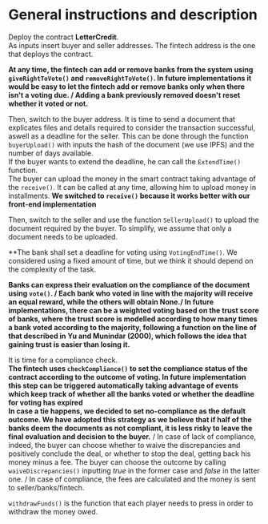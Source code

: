 # General instructions and description

Deploy the contract **LetterCredit**. \
As inputs insert buyer and seller addresses. The fintech address is the one that deploys the contract.

**At any time, the fintech can add or remove banks from the system using `giveRightToVote()` and `removeRightToVote()`. In future implementations it would be easy to let the fintech add or remove banks only when there isn't a voting due. /
Adding a bank previously removed doesn't reset whether it voted or not.**

Then, switch to the buyer address. It is time to send a document that explicates files and details required to consider the transaction successful, aswell as a deadline for the seller. This can be done through the function `buyerUpload()` with inputs the hash of the document (we use IPFS) and the number of days available. \
If the buyer wants to extend the deadline, he can call the `ExtendTime()` function. \
The buyer can upload the money in the smart contract taking advantage of the `receive()`. It can be called at any time, allowing him to upload money in installments. **We switched to `receive()` because it works better with our front-end implementation**

Then, switch to the seller and use the function `SellerUpload()` to upload the document required by the buyer. To simplify, we assume that only a document needs to be uploaded.

**The bank shall set a deadline for voting using `VotingEndTime()`. We considered using a fixed amount of time, but we think it should depend on the complexity of the task. 

**Banks can express their evaluation on the compliance of the document using `vote()`. /
Each bank who voted in line with the majority will receive an equal reward, while the others will obtain None./
In future implementations, there can be a weighted voting based on the trust score of banks, where the trust score is modelled according to how many times a bank voted according to the majority, following a function on the line of that described in Yu and Munindar (2000), which follows the idea that gaining trust is easier than losing it.** 

It is time for a compliance check.  
**The fintech uses `checkCompliance()` to set the compliance status of the contract according to the outcome of voting. In future implementation this step can be triggered automatically taking advantage of events which keep track of whether all the banks voted or whether the deadline for voting has expired \
In case a tie happens, we decided to set no-compliance as the default outcome. We have adopted this strategy as we believe that if half of the banks deem the documents as not compliant, it is less risky to leave the final evaluation and decision to the buyer.** /
In case of lack of compliance, indeed, the buyer can choose whether to waive the discrepancies and positively conclude the deal, or whether to stop the deal, getting back his money minus a fee. The buyer can choose the outcome by calling `waiveDiscrepancies()` inputting *true* in the former case and *false* in the latter one. /
In case of compliance, the fees are calculated and the money is sent to seller/banks/fintech.


`withdrawFunds()` is the function that each player needs to press in order to withdraw the money owed.
